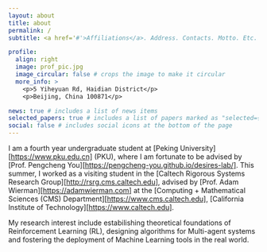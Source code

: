 ```yaml
---
layout: about
title: about
permalink: /
subtitle: <a href='#'>Affiliations</a>. Address. Contacts. Motto. Etc.

profile:
  align: right
  image: prof_pic.jpg
  image_circular: false # crops the image to make it circular
  more_info: >
    <p>5 Yiheyuan Rd, Haidian District</p>
    <p>Beijing, China 100871</p>

news: true # includes a list of news items
selected_papers: true # includes a list of papers marked as "selected={true}"
social: false # includes social icons at the bottom of the page
---
```


I am a fourth year undergraduate student at [Peking University][https://www.pku.edu.cn] (PKU), where I am fortunate to be advised by [Prof. Pengcheng You][https://pengcheng-you.github.io/desires-lab/]. This summer, I worked as a visiting student in the [Caltech Rigorous Systems Research Group][http://rsrg.cms.caltech.edu], advised by [Prof. Adam Wierman][https://adamwierman.com] at the [Computing + Mathematical Sciences (CMS) Department][https://www.cms.caltech.edu], [California Institute of Technology][https://www.caltech.edu]. 

My research interest include estabilishing theoretical foundations of Reinforcement Learning (RL), designing algorithms for Multi-agent systems and fostering the deployment of Machine Learning tools in the real world.

<!-- Write your biography here. Tell the world about yourself. Link to your favorite [subreddit](http://reddit.com). You can put a picture in, too. The code is already in, just name your picture `prof_pic.jpg` and put it in the `img/` folder.

Put your address / P.O. box / other info right below your picture. You can also disable any of these elements by editing `profile` property of the YAML header of your `_pages/about.md`. Edit `_bibliography/papers.bib` and Jekyll will render your [publications page](/al-folio/publications/) automatically.

Link to your social media connections, too. This theme is set up to use [Font Awesome icons](https://fontawesome.com/) and [Academicons](https://jpswalsh.github.io/academicons/), like the ones below. Add your Facebook, Twitter, LinkedIn, Google Scholar, or just disable all of them. -->
